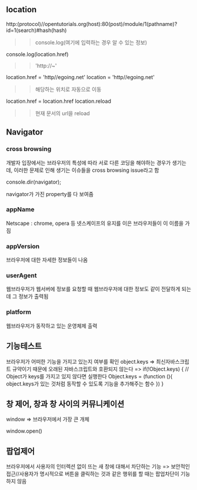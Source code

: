 ## location

http:(protocol)//opentutorials.org(host):80(post)/module/1(pathname)?id=1(search)#hash(hash)

> > console.log(여기에 입력하는 경우 알 수 있는 정보)

console.log(location.href)

> > 'http://~'

location.href = 'http//egoing.net'
location = 'http//egoing.net'

> > 해당하는 위치로 자동으로 이동

location.href = location.href
location.reload

> > 현재 문서의 url을 reload

## Navigator

### cross browsing

개발자 입장에서는 브라우저의 특성에 따라 서로 다른 코딩을 해야하는 경우가 생기는데, 이러한 문제로 인해 생기는 이슈들을 cross browsing issue라고 함

console.dir(navigator);

navigator가 가진 property를 다 보여줌

### appName

Netscape : chrome, opera 등 넷스케이프의 유지를 이은 브라우저들이 이 이름을 가짐

### appVersion

브라우저에 대한 자세한 정보들이 나옴

### userAgent

웹브라우저가 웹서버에 정보를 요청할 때 웹브라우저에 대한 정보도 같이 전달하게 되는데 그 정보가 출력됨

### platform

웹브라우저가 동작하고 있는 운영체제 출력

## 기능테스트

브라우저가 어떠한 기능을 가지고 있는지 여부를 확인
object.keys => 최신자바스크립트 규약이기 때문에 오래된 자바스크립트와 호환되지 않는다
=>
if(!Object.keys) { // Object가 keys를 가지고 있지 않다면 실행한다
Object.keys = (function (){
object.keys가 있는 것처럼 동작할 수 있도록 기능을 추가해주는 함수
})
}

## 창 제어, 창과 창 사이의 커뮤니케이션

window => 브라우저에서 가장 큰 개체

window.open()

## 팝업제어

브라우저에서 사용자의 인터렉션 없이 뜨는 새 창에 대해서 차단하는 기능
=> 보안적인 접근//사용자가 명시적으로 버튼을 클릭하는 것과 같은 행위를 할 때는 팝업차단이 기능하지 않음
